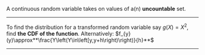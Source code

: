 A continuous random variable takes on values of a(n) **uncountable** set. 

***

To find the distribution for a transformed random variable say $g(X)=X^2$, find **the CDF of the function**.
Alternatively: $f_{y}(y)\approx**\frac{Y\left(Y\in\left[y,y+h\right)\right)}{h}**$



***
